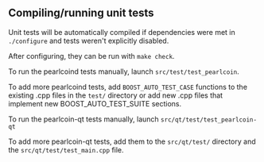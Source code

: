 Compiling/running unit tests
------------------------------------

Unit tests will be automatically compiled if dependencies were met in `./configure`
and tests weren't explicitly disabled.

After configuring, they can be run with `make check`.

To run the pearlcoind tests manually, launch `src/test/test_pearlcoin`.

To add more pearlcoind tests, add `BOOST_AUTO_TEST_CASE` functions to the existing
.cpp files in the `test/` directory or add new .cpp files that
implement new BOOST_AUTO_TEST_SUITE sections.

To run the pearlcoin-qt tests manually, launch `src/qt/test/test_pearlcoin-qt`

To add more pearlcoin-qt tests, add them to the `src/qt/test/` directory and
the `src/qt/test/test_main.cpp` file.

